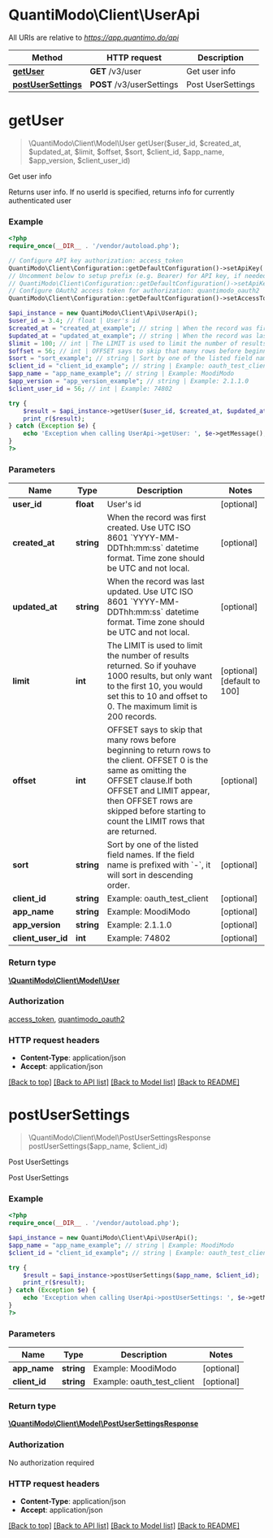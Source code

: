 # QuantiModo\Client\UserApi

All URIs are relative to *https://app.quantimo.do/api*

Method | HTTP request | Description
------------- | ------------- | -------------
[**getUser**](UserApi.md#getUser) | **GET** /v3/user | Get user info
[**postUserSettings**](UserApi.md#postUserSettings) | **POST** /v3/userSettings | Post UserSettings


# **getUser**
> \QuantiModo\Client\Model\User getUser($user_id, $created_at, $updated_at, $limit, $offset, $sort, $client_id, $app_name, $app_version, $client_user_id)

Get user info

Returns user info.  If no userId is specified, returns info for currently authenticated user

### Example
```php
<?php
require_once(__DIR__ . '/vendor/autoload.php');

// Configure API key authorization: access_token
QuantiModo\Client\Configuration::getDefaultConfiguration()->setApiKey('access_token', 'YOUR_API_KEY');
// Uncomment below to setup prefix (e.g. Bearer) for API key, if needed
// QuantiModo\Client\Configuration::getDefaultConfiguration()->setApiKeyPrefix('access_token', 'Bearer');
// Configure OAuth2 access token for authorization: quantimodo_oauth2
QuantiModo\Client\Configuration::getDefaultConfiguration()->setAccessToken('YOUR_ACCESS_TOKEN');

$api_instance = new QuantiModo\Client\Api\UserApi();
$user_id = 3.4; // float | User's id
$created_at = "created_at_example"; // string | When the record was first created. Use UTC ISO 8601 `YYYY-MM-DDThh:mm:ss` datetime format. Time zone should be UTC and not local.
$updated_at = "updated_at_example"; // string | When the record was last updated. Use UTC ISO 8601 `YYYY-MM-DDThh:mm:ss` datetime format. Time zone should be UTC and not local.
$limit = 100; // int | The LIMIT is used to limit the number of results returned. So if youhave 1000 results, but only want to the first 10, you would set this to 10 and offset to 0. The maximum limit is 200 records.
$offset = 56; // int | OFFSET says to skip that many rows before beginning to return rows to the client. OFFSET 0 is the same as omitting the OFFSET clause.If both OFFSET and LIMIT appear, then OFFSET rows are skipped before starting to count the LIMIT rows that are returned.
$sort = "sort_example"; // string | Sort by one of the listed field names. If the field name is prefixed with `-`, it will sort in descending order.
$client_id = "client_id_example"; // string | Example: oauth_test_client
$app_name = "app_name_example"; // string | Example: MoodiModo
$app_version = "app_version_example"; // string | Example: 2.1.1.0
$client_user_id = 56; // int | Example: 74802

try {
    $result = $api_instance->getUser($user_id, $created_at, $updated_at, $limit, $offset, $sort, $client_id, $app_name, $app_version, $client_user_id);
    print_r($result);
} catch (Exception $e) {
    echo 'Exception when calling UserApi->getUser: ', $e->getMessage(), PHP_EOL;
}
?>
```

### Parameters

Name | Type | Description  | Notes
------------- | ------------- | ------------- | -------------
 **user_id** | **float**| User&#39;s id | [optional]
 **created_at** | **string**| When the record was first created. Use UTC ISO 8601 &#x60;YYYY-MM-DDThh:mm:ss&#x60; datetime format. Time zone should be UTC and not local. | [optional]
 **updated_at** | **string**| When the record was last updated. Use UTC ISO 8601 &#x60;YYYY-MM-DDThh:mm:ss&#x60; datetime format. Time zone should be UTC and not local. | [optional]
 **limit** | **int**| The LIMIT is used to limit the number of results returned. So if youhave 1000 results, but only want to the first 10, you would set this to 10 and offset to 0. The maximum limit is 200 records. | [optional] [default to 100]
 **offset** | **int**| OFFSET says to skip that many rows before beginning to return rows to the client. OFFSET 0 is the same as omitting the OFFSET clause.If both OFFSET and LIMIT appear, then OFFSET rows are skipped before starting to count the LIMIT rows that are returned. | [optional]
 **sort** | **string**| Sort by one of the listed field names. If the field name is prefixed with &#x60;-&#x60;, it will sort in descending order. | [optional]
 **client_id** | **string**| Example: oauth_test_client | [optional]
 **app_name** | **string**| Example: MoodiModo | [optional]
 **app_version** | **string**| Example: 2.1.1.0 | [optional]
 **client_user_id** | **int**| Example: 74802 | [optional]

### Return type

[**\QuantiModo\Client\Model\User**](../Model/User.md)

### Authorization

[access_token](../../README.md#access_token), [quantimodo_oauth2](../../README.md#quantimodo_oauth2)

### HTTP request headers

 - **Content-Type**: application/json
 - **Accept**: application/json

[[Back to top]](#) [[Back to API list]](../../README.md#documentation-for-api-endpoints) [[Back to Model list]](../../README.md#documentation-for-models) [[Back to README]](../../README.md)

# **postUserSettings**
> \QuantiModo\Client\Model\PostUserSettingsResponse postUserSettings($app_name, $client_id)

Post UserSettings

Post UserSettings

### Example
```php
<?php
require_once(__DIR__ . '/vendor/autoload.php');

$api_instance = new QuantiModo\Client\Api\UserApi();
$app_name = "app_name_example"; // string | Example: MoodiModo
$client_id = "client_id_example"; // string | Example: oauth_test_client

try {
    $result = $api_instance->postUserSettings($app_name, $client_id);
    print_r($result);
} catch (Exception $e) {
    echo 'Exception when calling UserApi->postUserSettings: ', $e->getMessage(), PHP_EOL;
}
?>
```

### Parameters

Name | Type | Description  | Notes
------------- | ------------- | ------------- | -------------
 **app_name** | **string**| Example: MoodiModo | [optional]
 **client_id** | **string**| Example: oauth_test_client | [optional]

### Return type

[**\QuantiModo\Client\Model\PostUserSettingsResponse**](../Model/PostUserSettingsResponse.md)

### Authorization

No authorization required

### HTTP request headers

 - **Content-Type**: application/json
 - **Accept**: application/json

[[Back to top]](#) [[Back to API list]](../../README.md#documentation-for-api-endpoints) [[Back to Model list]](../../README.md#documentation-for-models) [[Back to README]](../../README.md)

